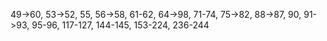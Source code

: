  49->60, 53->52, 55, 56->58, 61-62, 64->98, 71-74, 75->82, 88->87, 90, 91->93, 95-96, 117-127, 144-145, 153-224, 236-244
